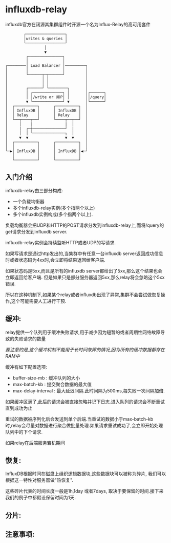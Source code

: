 # influxdb-relay

influxdb官方在闭源其集群组件时开源一个名为Influx-Relay的高可用套件
```
        ┌─────────────────┐                 
        │writes & queries │                 
        └─────────────────┘                 
                 │                          
                 ▼                          
         ┌───────────────┐                  
         │               │                  
┌────────│ Load Balancer │─────────┐        
│        │               │         │        
│        └──────┬─┬──────┘         │        
│               │ │                │        
│               │ │                │        
│        ┌──────┘ └────────┐       │        
│        │ ┌─────────────┐ │       │┌──────┐
│        │ │/write or UDP│ │       ││/query│
│        ▼ └─────────────┘ ▼       │└──────┘
│  ┌──────────┐      ┌──────────┐  │        
│  │ InfluxDB │      │ InfluxDB │  │        
│  │ Relay    │      │ Relay    │  │        
│  └──┬────┬──┘      └────┬──┬──┘  │        
│     │    |              |  │     │        
│     |  ┌─┼──────────────┘  |     │        
│     │  │ └──────────────┐  │     │        
│     ▼  ▼                ▼  ▼     │        
│  ┌──────────┐      ┌──────────┐  │        
│  │          │      │          │  │        
└─▶│ InfluxDB │      │ InfluxDB │◀─┘        
   │          │      │          │           
   └──────────┘      └──────────┘           
 ```

## 入门介绍

influxdb-relay由三部分构成:
- 一个负载均衡器
- 多个influxdb-relay实例(多个指两个以上)
- 多个influxdb实例构成(多个指两个以上).

负载均衡器会把UDP和HTTP的POST请求分发到influxdb-relay上,而将/query的get请求分发到influxdb server.



influxdb-relay实例会持续监听HTTP或者UDP的写请求.

如果写请求是通过http发出的,当集群中有任意一台influxdb server返回成功信息时或者状态码为4xx时,会立即将结果返回给客户端.

如果状态码是5xx,而且是所有的influxdb server都给出了5xx,那么这个结果也会立即返回给客户端.
但是如果只是部分服务器返回5xx,那么relay将会忽略这个5xx错误.


所以在这种机制下,如果某个relay或者influxdb出现了异常,集群不会尝试做恢复操作,这个可能需要人工进行干预.

## 缓冲:
relay提供一个队列用于缓冲失败请求,用于减少因为短暂的或者周期性网络故障导致的失败请求的数量

*要注意的是,这个缓冲机制不能用于长时间故障的情况,因为所有的缓冲数据都存在RAM中*


缓冲有如下配置选项:

- buffer-size-mb : 缓冲队列的大小
- max-batch-kb : 提交聚合数据的最大值
- max-delay-interval : 最大延迟间隔.此时间隔为500ms,每失败一次间隔加倍.

如果缓冲区满了,此后的请求会被直接忽略并记下日志.进入队列的请求会不断重试直到成功为止

重试的数据被序列化后会发送到单个后端.当重试的数据小于max-batch-kb时,relay会尽量对数据进行聚合做批量处理.如果请求重试成功了,会立即开始处理队列中的下个请求.

如果relay在后端服务宕机期间

## 恢复:
InfluxDB根据时间在磁盘上组织逻辑数据块,这些数据块可以被称为碎片, 我们可以根据这一特性对服务器做"热恢复".

这些碎片代表的时间长度一般是1h,1day 或者7days, 取决于要保留的时间.接下来我们的例子中都假设保留时间为1天.



## 分片:


## 注意事项: